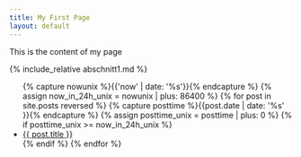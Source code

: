```yaml
---
title: My First Page
layout: default
---
```


This is the content of my page

{% include_relative abschnitt1.md %}

<ul>
  {% capture nowunix %}{{'now' | date: '%s'}}{% endcapture %}
  {% assign now_in_24h_unix = nowunix | plus: 86400 %}
  {% for post in site.posts reversed %}
    {% capture posttime %}{{post.date | date: '%s' }}{% endcapture %}
    {% assign posttime_unix = posttime | plus: 0 %}
    {% if posttime_unix >= now_in_24h_unix %}
      <li>
        <a href="{{ post.url }}">{{ post.title }}</a>
      </li>
    {% endif %}
  {% endfor %}
</ul>
